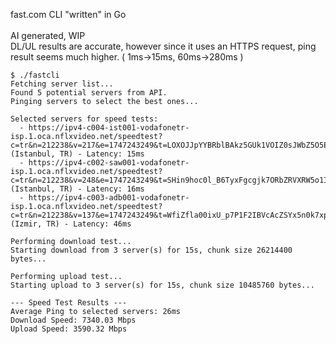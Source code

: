 fast.com CLI "written" in Go<br><br>
AI generated, WIP<br>
DL/UL results are accurate, however since it uses an HTTPS request, ping result seems much higher. ( 1ms->15ms, 60ms->280ms )

```
$ ./fastcli
Fetching server list...
Found 5 potential servers from API.
Pinging servers to select the best ones...

Selected servers for speed tests:
  - https://ipv4-c004-ist001-vodafonetr-isp.1.oca.nflxvideo.net/speedtest?c=tr&n=212238&v=217&e=1747243249&t=LOXOJJpYYBRblBAkz5GUk1VOIZ0sJWbZ5O5EyQ (Istanbul, TR) - Latency: 15ms
  - https://ipv4-c002-saw001-vodafonetr-isp.1.oca.nflxvideo.net/speedtest?c=tr&n=212238&v=248&e=1747243249&t=SHin9hoc0l_B6TyxFgcgjk7ORbZRVXRW5o1ITA (Istanbul, TR) - Latency: 16ms
  - https://ipv4-c003-adb001-vodafonetr-isp.1.oca.nflxvideo.net/speedtest?c=tr&n=212238&v=137&e=1747243249&t=WfiZfla00ixU_p7P1F2IBVcAcZSYx5n0k7xpkA (Izmir, TR) - Latency: 46ms

Performing download test...
Starting download from 3 server(s) for 15s, chunk size 26214400 bytes...

Performing upload test...
Starting upload to 3 server(s) for 15s, chunk size 10485760 bytes...

--- Speed Test Results ---
Average Ping to selected servers: 26ms
Download Speed: 7340.03 Mbps
Upload Speed: 3590.32 Mbps
```
